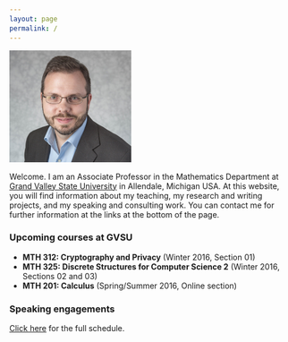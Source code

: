 ```yaml
---
layout: page
permalink: /
---
```


<img src="rtheadshot2015.jpg" height=200>

<!-- ![Robert Talbert](rtheadshot2015.jpg)  -->

Welcome. I am an Associate Professor in the Mathematics Department at [Grand Valley State University](http://www.gvsu.edu) in Allendale, Michigan USA. At this website, you will find information about my teaching, my research and writing projects, and my speaking and consulting work. You can contact me for further information at the links at the bottom of the page.

### Upcoming courses at GVSU

+ __MTH 312: Cryptography and Privacy__ (Winter 2016, Section 01)
+ __MTH 325: Discrete Structures for Computer Science 2__ (Winter 2016, Sections 02 and 03)
+ __MTH 201: Calculus__ (Spring/Summer 2016, Online section)
 
### Speaking engagements

[Click here](/speaking) for the full schedule. 


